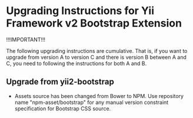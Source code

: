# Upgrading Instructions for Yii Framework v2 Bootstrap Extension

!!!IMPORTANT!!!

The following upgrading instructions are cumulative. That is,
if you want to upgrade from version A to version C and there is
version B between A and C, you need to following the instructions
for both A and B.

## Upgrade from yii2-bootstrap

* Assets source has been changed from Bower to NPM. Use repository name "npm-asset/bootstrap"
  for any manual version constraint specification for Bootstrap CSS source.
